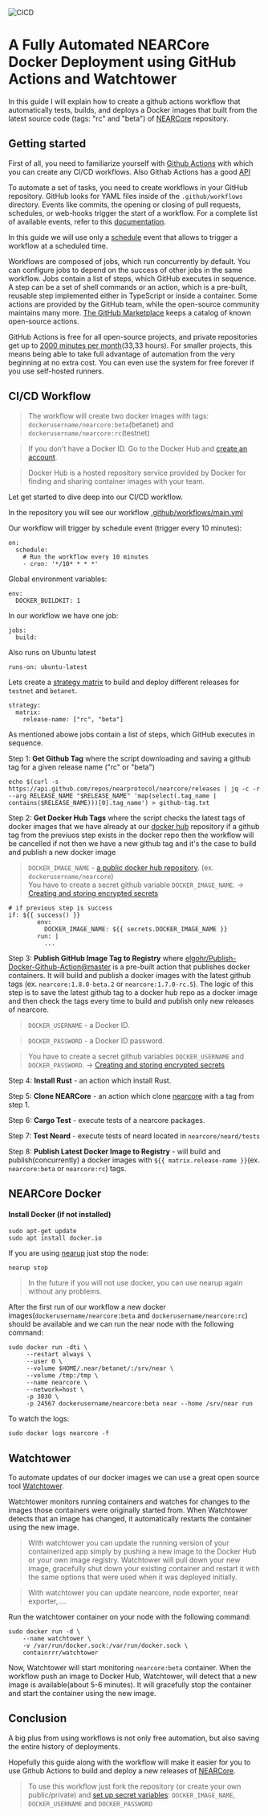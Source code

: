 ![CICD](https://github.com/masknetgoal634/nearcore-deploy/workflows/CICD/badge.svg)

# A Fully Automated NEARCore Docker Deployment using GitHub Actions and Watchtower

In this guide I will explain how to create a github actions workflow that automatically tests, builds, and deploys a Docker images that built from the latest source code (tags: "rc" and "beta") of [NEARCore](https://github.com/nearprotocol/nearcore) repository.

## Getting started

First of all, you need to familiarize yourself with [Github Actions](https://docs.github.com/en/actions) with which you can create any CI/CD workflows.
Also Githab Actions has a good [API](https://developer.github.com/v3/actions/)

To automate a set of tasks, you need to create workflows in your GitHub repository. GitHub looks for YAML files inside of the `.github/workflows` directory.
Events like commits, the opening or closing of pull requests, schedules, or web-hooks trigger the start of a workflow. For a complete list of available events, refer to this [documentation](https://docs.github.com/en/actions/reference/events-that-trigger-workflows).

In this guide we will use only a [schedule](https://docs.github.com/en/actions/reference/events-that-trigger-workflows#scheduled-events) event that allows to trigger a workflow at a scheduled time.

Workflows are composed of jobs, which run concurrently by default. You can configure jobs to depend on the success of other jobs in the same workflow.
Jobs contain a list of steps, which GitHub executes in sequence. A step can be a set of shell commands or an action, which is a pre-built, reusable step implemented either in TypeScript or inside a container. Some actions are provided by the GitHub team, while the open-source community maintains many more. [The GitHub Marketplace](https://github.com/marketplace?type=actions) keeps a catalog of known open-source actions.

GitHub Actions is free for all open-source projects, and private repositories get up to [2000 minutes per month](https://github.com/features/actions#pricing-details)(33,33 hours). For smaller projects, this means being able to take full advantage of automation from the very beginning at no extra cost. You can even use the system for free forever if you use self-hosted runners.

## CI/CD Workflow

>The workflow will create two docker images with tags: `dockerusername/nearcore:beta`(betanet) and `dockerusername/nearcore:rc`(testnet)

>If you don't have a Docker ID. Go to the Docker Hub and [create an account](https://docs.docker.com/docker-hub/). 

>Docker Hub is a hosted repository service provided by Docker for finding and sharing container images with your team.

Let get started to dive deep into our CI/CD workflow.

In the repository you will see our workflow [.github/workflows/main.yml](https://github.com/masknetgoal634/nearcore-deploy/blob/master/.github/workflows/main.yml)

Our workflow will trigger by schedule event (trigger every 10 minutes):
```
on:
  schedule:
    # Run the workflow every 10 minutes
    - cron: '*/10* * * *'
```
Global environment variables:
```
env:
  DOCKER_BUILDKIT: 1 
```
In our workflow we have one job:
```
jobs:
  build:
```
Also runs on Ubuntu latest 
```
runs-on: ubuntu-latest
```
Lets create a [strategy matrix](https://docs.github.com/en/actions/reference/workflow-syntax-for-github-actions#jobsjob_idstrategymatrix) to build and deploy different releases for `testnet` and `betanet`.

```
strategy:
  matrix:
    release-name: ["rc", "beta"]
```

As mentioned abowe jobs contain a list of steps, which GitHub executes in sequence.

Step 1: **Get Github Tag** where the script downloading and saving a github tag for a given release name ("rc" or "beta")
```
echo $(curl -s https://api.github.com/repos/nearprotocol/nearcore/releases | jq -c -r --arg RELEASE_NAME "$RELEASE_NAME" 'map(select(.tag_name | contains($RELEASE_NAME)))[0].tag_name') > github-tag.txt
```
Step 2: **Get Docker Hub Tags** where the script checks the latest tags of docker images that we have already at our [docker hub](https://hub.docker.com) repository if a github tag from the previuos step exists in the docker repo then the workflow will be cancelled if not then we have a new github tag and it's the case to build and publish a new docker image

> `DOCKER_IMAGE_NAME` - [a public docker hub repository](https://docs.docker.com/docker-hub/repos/). (ex. `dockerusername/nearcore`)  
>You have to create a secret github variable `DOCKER_IMAGE_NAME`. -> [Creating and storing encrypted secrets](https://docs.github.com/en/actions/configuring-and-managing-workflows/creating-and-storing-encrypted-secrets)
```
# if previous step is success
if: ${{ success() }}
        env:
          DOCKER_IMAGE_NAME: ${{ secrets.DOCKER_IMAGE_NAME }}
        run: |
          ...
```
Step 3: **Publish GitHub Image Tag to Registry** where [elgohr/Publish-Docker-Github-Action@master](https://github.com/elgohr/Publish-Docker-Github-Action) is a pre-built action that publishes docker containers. It will build and publish a docker images with the latest github tags (ex. `nearcore:1.8.0-beta.2` or `nearcore:1.7.0-rc.5`).
The logic of this step is to save the latest github tag to a docker hub repo as a docker image and then check the tags every time to build and publish only new releases of nearcore.

>`DOCKER_USERNAME` - a Docker ID.

>`DOCKER_PASSWORD` - a Docker ID password.

>You have to create a secret github variables `DOCKER_USERNAME` and `DOCKER_PASSWORD`. -> [Creating and storing encrypted secrets](https://docs.github.com/en/actions/configuring-and-managing-workflows/creating-and-storing-encrypted-secrets)

Step 4: **Install Rust** - an action which install Rust.

Step 5: **Clone NEARCore** - an action which clone [nearcore](https://github.com/nearprotocol/nearcore) with a tag from step 1.

Step 6: **Cargo Test** - execute tests of a nearcore packages.

Step 7: **Test Neard** - execute tests of neard located in `nearcore/neard/tests`

Step 8: **Publish Latest Docker Image to Registry** - will build and publish(concurrently) a docker images with `${{ matrix.release-name }}`(ex. `nearcore:beta` or `nearcore:rc`) tags.


## NEARCore Docker

#### Install Docker (if not installed)
```
sudo apt-get update
sudo apt install docker.io
```

If you are using [nearup](https://github.com/near/nearup) just stop the node:

```
nearup stop
```
>In the future if you will not use docker, you can use nearup again without any problems. 

After the first run of our workflow a new docker images(`dockerusername/nearcore:beta` and `dockerusername/nearcore:rc`) should be available and we can run the near node with the following command:
```
sudo docker run -dti \
     --restart always \
     --user 0 \
     --volume $HOME/.near/betanet/:/srv/near \
     --volume /tmp:/tmp \
     --name nearcore \
     --network=host \
     -p 3030 \
     -p 24567 dockerusername/nearcore:beta near --home /srv/near run
```

To watch the logs:
```
sudo docker logs nearcore -f
```

## Watchtower

To automate updates of our docker images we can use a great open source tool [Watchtower](https://github.com/containrrr/watchtower).

Watchtower monitors running containers and watches for changes to the images those containers were originally started from. When Watchtower detects that an image has changed, it automatically restarts the container using the new image.  

>With watchtower you can update the running version of your containerized app simply by pushing a new image to the Docker Hub or your own image registry. Watchtower will pull down your new image, gracefully shut down your existing container and restart it with the same options that were used when it was deployed initially. 

> With watchtower you can update nearcore, node exporter, near exporter,.... 

Run the watchtower container on your node with the following command:
```
sudo docker run -d \
    --name watchtower \
    -v /var/run/docker.sock:/var/run/docker.sock \
    containrrr/watchtower
```
Now, Watchtower will start monitoring `nearcore:beta` container. When the workflow push an image to Docker Hub, Watchtower, will detect that a new image is available(about 5-6 minutes). It will gracefully stop the container and start the container using the new image.

## Conclusion

A big plus from using workflows is not only free automation, but also saving the entire history of deployments.

Hopefully this guide along with the workflow will make it easier for you to use Github Actions to build and deploy a new releases of [NEARCore](https://github.com/nearprotocol/nearcore).

>To use this workflow just fork the repository (or create your own public/private) and [set up secret variables](https://docs.github.com/en/actions/configuring-and-managing-workflows/creating-and-storing-encrypted-secrets): `DOCKER_IMAGE_NAME`, `DOCKER_USERNAME` and `DOCKER_PASSWORD`
